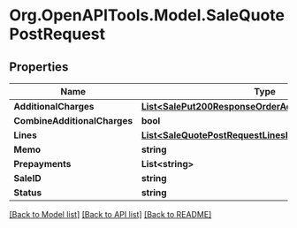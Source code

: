 # Org.OpenAPITools.Model.SaleQuotePostRequest

## Properties

Name | Type | Description | Notes
------------ | ------------- | ------------- | -------------
**AdditionalCharges** | [**List&lt;SalePut200ResponseOrderAdditionalChargesInner&gt;**](SalePut200ResponseOrderAdditionalChargesInner.md) |  | [optional] 
**CombineAdditionalCharges** | **bool** |  | [optional] 
**Lines** | [**List&lt;SaleQuotePostRequestLinesInner&gt;**](SaleQuotePostRequestLinesInner.md) |  | [optional] 
**Memo** | **string** |  | [optional] 
**Prepayments** | **List&lt;string&gt;** |  | [optional] 
**SaleID** | **string** |  | [optional] 
**Status** | **string** |  | [optional] 

[[Back to Model list]](../README.md#documentation-for-models) [[Back to API list]](../README.md#documentation-for-api-endpoints) [[Back to README]](../README.md)

